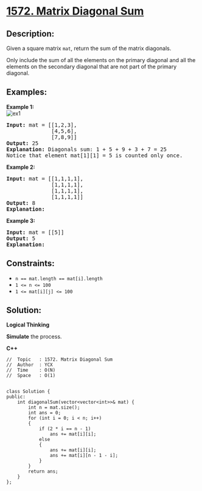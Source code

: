# [1572. Matrix Diagonal Sum](https://leetcode.com/problems/matrix-diagonal-sum/)


## Description:

<p>Given a square matrix <code>mat</code>, return the sum of the matrix diagonals.</p>

<p>Only include the sum of all the elements on the primary diagonal and all the elements on the secondary diagonal that are not part of the primary diagonal.</p>


## Examples:

<strong>Example 1:</strong>
<br/>![ex1](https://assets.leetcode.com/uploads/2020/08/14/sample_1911.png)
<pre>
<strong>Input:</strong> mat = [[1,2,3],
              [4,5,6],
              [7,8,9]]
<strong>Output:</strong> 25
<strong>Explanation:</strong> Diagonals sum: 1 + 5 + 9 + 3 + 7 = 25
Notice that element mat[1][1] = 5 is counted only once.
</pre>

<strong>Example 2:</strong>
<pre>
<strong>Input:</strong> mat = [[1,1,1,1],
              [1,1,1,1],
              [1,1,1,1],
              [1,1,1,1]]
<strong>Output:</strong> 8
<strong>Explanation:</strong>
</pre>

<strong>Example 3:</strong>
<pre>
<strong>Input:</strong> mat = [[5]]
<strong>Output:</strong> 5
<strong>Explanation:</strong>
</pre>


## Constraints:

<ul>
    <li><code>n == mat.length == mat[i].length</code></li>
    <li><code>1 &lt;= n &lt;= 100</code></li>
    <li><code>1 &lt;= mat[i][j] &lt;= 100</code></li>
</ul>


## Solution:

<strong>Logical Thinking</strong>
<p><strong>Simulate</strong> the process.</p>


<strong>C++</strong>

```
//  Topic   : 1572. Matrix Diagonal Sum
//  Author  : YCX
//  Time    : O(N)
//  Space   : O(1)


class Solution {
public:
    int diagonalSum(vector<vector<int>>& mat) {
        int n = mat.size();
        int ans = 0;
        for (int i = 0; i < n; i++)
        {
            if (2 * i == n - 1)
                ans += mat[i][i];
            else
            {
                ans += mat[i][i];
                ans += mat[i][n - 1 - i];
            }
        }
        return ans;
    }
};
```
